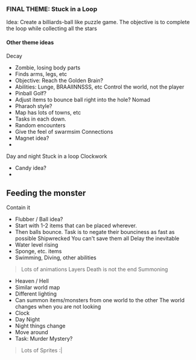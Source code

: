 ### FINAL THEME: Stuck in a Loop

Idea: Create a billiards-ball like puzzle game. The objective is to complete the loop while collecting all the stars

#### Other theme ideas

Decay
  - Zombie, losing body parts
  - Finds arms, legs, etc
  - Objective: Reach the Golden Brain?
  - Abilities: Lunge, BRAAIINNSSS, etc
Control the world, not the player
  - Pinball Golf?
  - Adjust items to bounce ball right into the hole?
Nomad
  - Pharaoh style?
  - Map has lots of towns, etc
  - Tasks in each down.
  - Random encounters
  - Give the feel of swarmsim
Connections
  - Magnet idea?
  -
Day and night
Stuck in a loop
Clockwork
  - Candy idea?
  -
Feeding the monster
  -
Contain it
  - Flubber / Ball idea?
  - Start with 1-2 items that can be placed wherever.
  - Then balls bounce. Task is to negate their bounciness as fast as possible
Shipwrecked
You can't save them all
Delay the inevitable
  - Water level rising
  - Sponge, etc. items
  - Swimming, Diving, other abilities
  > Lots of animations
Layers
Death is not the end
Summoning
  - Heaven / Hell
  - Similar world map
  - Different lighting
  - Can summon items/monsters from one world to the other
The world changes when you are not looking
  - Clock
  - Day Night
  - Night things change
  - Move around
  - Task: Murder Mystery?
  > Lots of Sprites :|


